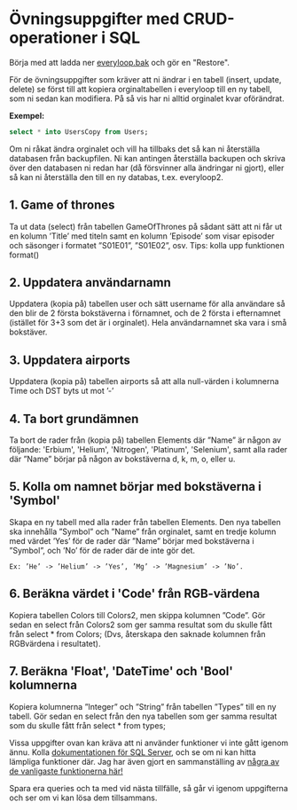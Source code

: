 # Övningsuppgifter med CRUD-operationer i SQL


Börja med att ladda ner [everyloop.bak](https://github.com/everyloop/NET24-Databases/tree/master/Resources/everyloop.bak)  och gör en "Restore".

För de övningsuppgifter som kräver att ni ändrar i en tabell (insert, update,
delete) se först till att kopiera orginaltabellen i everyloop till en ny tabell, som ni sedan kan modifiera. På så vis har ni alltid orginalet kvar oförändrat.


**Exempel:** 
``` SQL
select * into UsersCopy from Users;
```

Om ni råkat ändra orginalet och vill ha tillbaks det så kan ni återställa databasen
från backupfilen. Ni kan antingen återställa backupen och skriva över den
databasen ni redan har (då försvinner alla ändringar ni gjort), eller så kan ni
återställa den till en ny databas, t.ex. everyloop2.

## 1. Game of thrones
Ta ut data (select) från tabellen GameOfThrones på sådant sätt att ni får ut
en kolumn ’Title’ med titeln samt en kolumn ’Episode’ som visar episoder
och säsonger i formatet ”S01E01”, ”S01E02”, osv.
Tips: kolla upp funktionen format()

## 2. Uppdatera användarnamn
Uppdatera (kopia på) tabellen user och sätt username för alla användare så
den blir de 2 första bokstäverna i förnamnet, och de 2 första i efternamnet
(istället för 3+3 som det är i orginalet). Hela användarnamnet ska vara i små
bokstäver.

## 3. Uppdatera airports
Uppdatera (kopia på) tabellen airports så att alla null-värden i kolumnerna
Time och DST byts ut mot ’-’

## 4. Ta bort grundämnen
Ta bort de rader från (kopia på) tabellen Elements där ”Name” är någon av
följande: 'Erbium', 'Helium', 'Nitrogen', 'Platinum', 'Selenium', samt alla rader där ”Name” börjar på någon av bokstäverna d, k, m, o, eller u.

## 5. Kolla om namnet börjar med bokstäverna i 'Symbol'
Skapa en ny tabell med alla rader från tabellen Elements. Den nya tabellen
ska innehålla ”Symbol” och ”Name” från orginalet, samt en tredje kolumn
med värdet ’Yes’ för de rader där ”Name” börjar med bokstäverna i
”Symbol”, och ’No’ för de rader där de inte gör det.

    Ex: ’He’ -> ’Helium’ -> ’Yes’, ’Mg’ -> ’Magnesium’ -> ’No’.

## 6. Beräkna värdet i 'Code' från RGB-värdena
Kopiera tabellen Colors till Colors2, men skippa kolumnen ”Code”. Gör
sedan en select från Colors2 som ger samma resultat som du skulle fått från
select * from Colors; (Dvs, återskapa den saknade kolumnen från RGBvärdena i resultatet).

## 7. Beräkna 'Float', 'DateTime' och 'Bool' kolumnerna
Kopiera kolumnerna ”Integer” och ”String” från tabellen ”Types” till en ny
tabell. Gör sedan en select från den nya tabellen som ger samma resultat
som du skulle fått från select * from types;

Vissa uppgifter ovan kan kräva att ni använder funktioner vi inte gått igenom
ännu. Kolla [dokumentationen för SQL Server](https://learn.microsoft.com/en-us/sql/t-sql/functions/functions?view=sql-server-ver16), och se om ni kan hitta lämpliga
funktioner där. Jag har även gjort en sammanställing av [några av de vanligaste funktionerna här!](https://github.com/everyloop/NET24-Databases/blob/master/Resources/SQL_functions_overview.md)

Spara era queries och ta med vid nästa tillfälle, så går vi igenom uppgifterna och
ser om vi kan lösa dem tillsammans.
